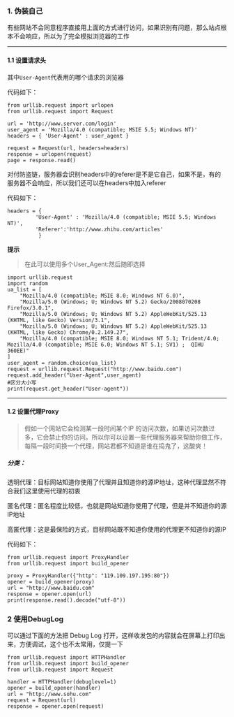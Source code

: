 ### 1. 伪装自己
有些网站不会同意程序直接用上面的方式进行访问，如果识别有问题，那么站点根本不会响应，所以为了完全模拟浏览器的工作

---
#### 1.1 设置请求头
其中`User-Agent`代表用的哪个请求的浏览器

代码如下：

```
from urllib.request import urlopen
from urllib.request import Request

url = 'http://www.server.com/login'
user_agent = 'Mozilla/4.0 (compatible; MSIE 5.5; Windows NT)' 
headers = { 'User-Agent' : user_agent }  

request = Request(url, headers=headers)  
response = urlopen(request)  
page = response.read() 

```

对付防盗链，服务器会识别headers中的referer是不是它自己，如果不是，有的服务器不会响应，所以我们还可以在headers中加入referer

代码如下：
```
headers = { 
         'User-Agent' : 'Mozilla/4.0 (compatible; MSIE 5.5; Windows NT)',
         'Referer':'http://www.zhihu.com/articles' 
          } 
```       
**提示**
>在此可以使用多个User_Agent:然后随即选择
```
import urllib.request
import random
ua_list = [
    "Mozilla/4.0 (compatible; MSIE 8.0; Windows NT 6.0)",
    "Mozilla/5.0 (Windows; U; Windows NT 5.2) Gecko/2008070208 Firefox/3.0.1",
    "Mozilla/5.0 (Windows; U; Windows NT 5.2) AppleWebKit/525.13 (KHTML, like Gecko) Version/3.1",
    "Mozilla/5.0 (Windows; U; Windows NT 5.2) AppleWebKit/525.13 (KHTML, like Gecko) Chrome/0.2.149.27",
    "Mozilla/4.0 (compatible; MSIE 8.0; Windows NT 5.1; Trident/4.0; Mozilla/4.0 (compatible; MSIE 6.0; Windows NT 5.1; SV1) ;  QIHU 360EE)"
]
user_agent = random.choice(ua_list)
request = urllib.request.Request("http://www.baidu.com")
request.add_header("User-Agent",user_agent)
#区分大小写
print(request.get_header("User-agent"))
```
---

#### 1.2 设置代理Proxy

> 假如一个网站它会检测某一段时间某个IP 的访问次数，如果访问次数过多，它会禁止你的访问。所以你可以设置一些代理服务器来帮助你做工作，每隔一段时间换一个代理，网站君都不知道是谁在捣鬼了，这酸爽！

##### 分类：
透明代理：目标网站知道你使用了代理并且知道你的源IP地址，这种代理显然不符合我们这里使用代理的初衷

匿名代理：匿名程度比较低，也就是网站知道你使用了代理，但是并不知道你的源IP地址

高匿代理：这是最保险的方式，目标网站既不知道你使用的代理更不知道你的源IP 

代码如下：
```
from urllib.request import ProxyHandler
from urllib.request import build_opener

proxy = ProxyHandler({"http": "119.109.197.195:80"})
opener = build_opener(proxy)
url = "http://www.baidu.com"
response = opener.open(url)
print(response.read().decode("utf-8"))

```


### 2 使用DebugLog
可以通过下面的方法把 Debug Log 打开，这样收发包的内容就会在屏幕上打印出来，方便调试，这个也不太常用，仅提一下

```
from urllib.request import HTTPHandler
from urllib.request import build_opener
from urllib.request import Request

handler = HTTPHandler(debuglevel=1)
opener = build_opener(handler)
url = "http://www.sohu.com"
request = Request(url)
response = opener.open(request)
```